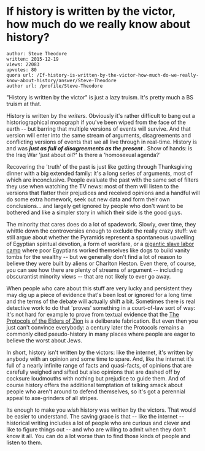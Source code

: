 # If history is written by the victor, how much do we really know about history?

	author: Steve Theodore
	written: 2015-12-19
	views: 22083
	upvotes: 80
	quora url: /If-history-is-written-by-the-victor-how-much-do-we-really-know-about-history/answer/Steve-Theodore
	author url: /profile/Steve-Theodore


"History is written by the victor" is just a lazy truism. It's pretty much a BS truism at that.

History is written by the _writers._ Obviously it's rather difficult to bang out a historiographical monograph if you've been wiped from the face of the earth -- but barring that multiple versions of events will survive. And that version will enter into the same stream of arguments, disagreements and conflicting versions of events that we all live through in real-time. History is and was ___just as full of disagreements as the present___  . Show of hands: is the Iraq War 'just about oil?' Is there a 'homosexual agenda?' 

Recovering the 'truth' of the past is just like getting through Thanksgiving dinner with a big extended family: it's a long series of arguments, most of which are inconclusive. People evaluate the past with the same set of filters they use when watching the TV news: most of them will listen to the versions that flatter their prejudices and received opinions and a handful will do some extra homework, seek out new data and form their own conclusions... and largely get ignored by people who don't want to be bothered and like a simpler story in which their side is the good guys.

The minority that cares does do a lot of spadework. Slowly, over time, they whittle down the controversies enough to exclude the really crazy stuff: we still argue about whether the Pyramids represent a spontaneous upwelling of Egyptian spiritual devotion, a form of workfare, or a [gigantic slave labor camp](https://www.quora.com/Who-believes-the-pyramids-were-built-using-slave-labor) where poor Egyptians worked themselves like dogs to build vanity tombs for the wealthy -- but we generally don't find a lot of reason to believe they were built by aliens or Charlton Heston. Even there, of course, you can see how there are plenty of streams of argument -- including obscurantist minority views -- that are not likely to ever go away. 

When people who care about this stuff are very lucky and persistent they may dig up a piece of evidence that's been lost or ignored for a long time and the terms of the debate will actually shift a bit. Sometimes there is real detective work to do that 'proves' something in a court-of-law sort of way: it's not hard for example to prove from textual evidence that the [The Protocols of the Elders of Zion](https://en.wikipedia.org/wiki/The_Protocols_of_the_Elders_of_Zion) is a deliberate fabrication.  But even then you just can't convince everybody: a century later the Protocols remains a commonly cited pseudo-history in many places where people are eager to believe the worst about Jews.

In short, history isn't written by the victors: like the internet, it's written by anybody with an opinion and some time to spare. And, like the internet it's full of a nearly infinite range of facts and quasi-facts, of opinions that are carefully weighed and sifted but also opinions that are dashed off by cocksure loudmouths with nothing but prejudice to guide them. And of course history offers the additional temptation of talking smack about people who aren't around to defend themselves, so it's got a perennial appeal to axe-grinders of all stripes.

Its enough to make you _wish_  history was written by the victors. That would be easier to understand. The saving grace is that -- like the internet -- historical writing includes a lot of people who are curious and clever and like to figure things out -- and who are willing to admit when they don't know it all. You can do a lot worse than to find those kinds of people and listen to them.

